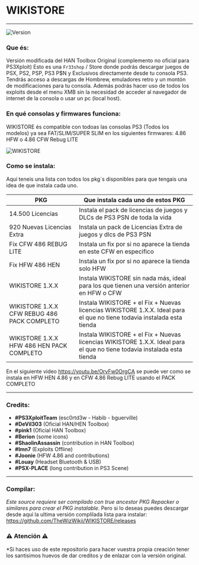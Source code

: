 # WIKISTORE 
---
![Version](https://img.shields.io/badge/Version-1.0.5-brightgreen.svg)

### Que és:

Versión modificada del HAN Toolbox Original (complemento no oficial para PS3Xploit)
Esto es una `Fr33shop` / Store donde podrás descargar juegos de PSX, PS2, PSP, PS3 P$N y Exclusivos directamente desde tu consola PS3. Tendrás acceso a descargas de Hombrew, emuladores retro y un montón de modificaciones para tu consola. Además podrás hacer uso de todos los exploits desde el menu XMB sin la necesidad de acceder al navegador de internet de la consola o usar un pc (local host).

### En qué consolas y firmwares funciona:

WIKISTORE és compatible con todoas las consolas PS3 (Todos los modelos) ya sea FAT/SLIM/SUPER SLIM en los
siguientes firmwares: 4.86 HFW o 4.86 CFW Rebug LITE

![WIKISTORE](https://i.imgur.com/B5a1gfp.png)

### Como se instala:

Aqui teneis una lista con todos los pkg´s disponibles para que tengais una idea de que instala cada uno.


| PKG | Que instala cada uno de estos PKG |
| ------ | ------ |
| 14.500 Licencias | Instala el pack de licencias de juegos y DLCs de PS3 PSN de toda la vida |
| 920 Nuevas Licencias Extra | Instala un pack de Licencias Extra de juegos y dlcs de PS3 PSN |
| Fix CFW 486 REBUG LITE | Instala un fix por si no aparece la tienda en este CFW en especifico |
| Fix HFW 486 HEN | Instala un fix por si no aparece la tienda solo HFW |
| WIKISTORE 1.X.X | Instala WIKISTORE sin nada más, ideal para los que tienen una versión anterior en HFW o CFW |
| WIKISTORE 1.X.X CFW REBUG 486 PACK COMPLETO | Instala WIKISTORE + el Fix + Nuevas licencias WIKISTORE 1.X.X. Ideal para el que no tiene todavia instalada esta tienda |
| WIKISTORE 1.X.X HFW 486 HEN PACK COMPLETO | Instala WIKISTORE + el Fix + Nuevas licencias WIKISTORE 1.X.X. Ideal para el que no tiene todavia instalada esta tienda |


En el siguiente video https://youtu.be/OrvFw0OrgCA se puede ver como se instala en HFW HEN 4.86 y en CFW 4.86 Rebug LITE usando el PACK COMPLETO

---

### Credits:

- **#PS3XploitTeam** (esc0rtd3w - Habib - bguerville)
- **#DeVil303** (Oficial HAN/HEN Toolbox)
- **#pink1** (Oficial HAN Toolbox)
- **#Berion** (some icons)
- **#ShaolinAssassin** (contribution in HAN Toolbox)
- **#lmn7** (Exploits Offline)
- **#Joonie** (HFW 4.86 and contributions)
- **#Louay** (Headset Bluetooth & USB)
- **#PSX-PLACE** (long contribution in PS3 Scene)

---

### Compilar:

*Este source requiere ser compilado con true ancestor PKG Repacker o similares para crear el PKG instalable*. Pero si lo deseas puedes descargar desde aqui la ultima versión complilada lista para instalar: https://github.com/TheWizWikii/WIKISTORE/releases

### ⚠️ Atención ⚠️

*Si haces uso de este repositorio para hacer vuestra propia creación tener los santisimos huevos de dar creditos y de enlazar con la versión original.



